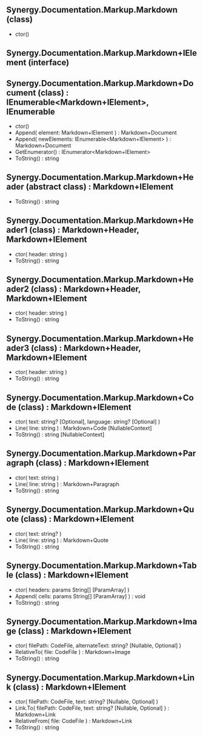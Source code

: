 ﻿## Synergy.Documentation.Markup.Markdown (class)
 - ctor()

## Synergy.Documentation.Markup.Markdown+IElement (interface)

## Synergy.Documentation.Markup.Markdown+Document (class) : IEnumerable<Markdown+IElement>, IEnumerable
 - ctor()
 - Append(
     element: Markdown+IElement
   ) : Markdown+Document
 - Append(
     newElements: IEnumerable<Markdown+IElement>
   ) : Markdown+Document
 - GetEnumerator() : IEnumerator<Markdown+IElement>
 - ToString() : string

## Synergy.Documentation.Markup.Markdown+Header (abstract class) : Markdown+IElement
 - ToString() : string

## Synergy.Documentation.Markup.Markdown+Header1 (class) : Markdown+Header, Markdown+IElement
 - ctor(
     header: string
   )
 - ToString() : string

## Synergy.Documentation.Markup.Markdown+Header2 (class) : Markdown+Header, Markdown+IElement
 - ctor(
     header: string
   )
 - ToString() : string

## Synergy.Documentation.Markup.Markdown+Header3 (class) : Markdown+Header, Markdown+IElement
 - ctor(
     header: string
   )
 - ToString() : string

## Synergy.Documentation.Markup.Markdown+Code (class) : Markdown+IElement
 - ctor(
     text: string? [Optional],
     language: string? [Optional]
   )
 - Line(
     line: string
   ) : Markdown+Code [NullableContext]
 - ToString() : string [NullableContext]

## Synergy.Documentation.Markup.Markdown+Paragraph (class) : Markdown+IElement
 - ctor(
     text: string
   )
 - Line(
     line: string
   ) : Markdown+Paragraph
 - ToString() : string

## Synergy.Documentation.Markup.Markdown+Quote (class) : Markdown+IElement
 - ctor(
     text: string?
   )
 - Line(
     line: string
   ) : Markdown+Quote
 - ToString() : string

## Synergy.Documentation.Markup.Markdown+Table (class) : Markdown+IElement
 - ctor(
     headers: params String[] [ParamArray]
   )
 - Append(
     cells: params String[] [ParamArray]
   ) : void
 - ToString() : string

## Synergy.Documentation.Markup.Markdown+Image (class) : Markdown+IElement
 - ctor(
     filePath: CodeFile,
     alternateText: string? [Nullable, Optional]
   )
 - RelativeTo(
     file: CodeFile
   ) : Markdown+Image
 - ToString() : string

## Synergy.Documentation.Markup.Markdown+Link (class) : Markdown+IElement
 - ctor(
     filePath: CodeFile,
     text: string? [Nullable, Optional]
   )
 - Link.To(
     filePath: CodeFile,
     text: string? [Nullable, Optional]
   ) : Markdown+Link
 - RelativeFrom(
     file: CodeFile
   ) : Markdown+Link
 - ToString() : string

